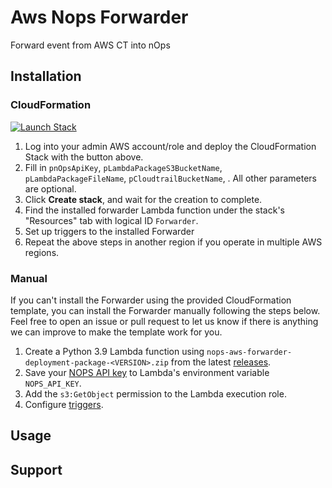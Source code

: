 # Aws Nops Forwarder

Forward event from AWS CT into nOps

## Installation


### CloudFormation

[![Launch Stack](https://s3.amazonaws.com/cloudformation-examples/cloudformation-launch-stack.png)](https://console.aws.amazon.com/cloudformation/home#/stacks/create/review?stackName=datadog-forwarder&templateURL=https://github.com/nops-io/nops-aws-forwarder/raw/deploy/cf_deploy/lambda-forwarder-cloudformation-template.yaml)

1. Log into your admin AWS account/role and deploy the CloudFormation Stack with the button above.
2. Fill in `pnOpsApiKey`, `pLambdaPackageS3BucketName`, `pLambdaPackageFileName`, `pCloudtrailBucketName`, . All other parameters are optional.
3. Click **Create stack**, and wait for the creation to complete.
4. Find the installed forwarder Lambda function under the stack's "Resources" tab with logical ID `Forwarder`.
5. Set up triggers to the installed Forwarder
6. Repeat the above steps in another region if you operate in multiple AWS regions.


### Manual
If you can't install the Forwarder using the provided CloudFormation template, you can install the Forwarder manually following the steps below. Feel free to open an issue or pull request to let us know if there is anything we can improve to make the template work for you.

1. Create a Python 3.9 Lambda function using `nops-aws-forwarder-deployment-package-<VERSION>.zip` from the latest [releases](https://github.com/nops-io/nops-aws-forwarder/releases).
2. Save your [NOPS API key](https://app.nops.io/v3/settings?tab=API%20Key) to Lambda's environment variable `NOPS_API_KEY`.
3. Add the `s3:GetObject` permission to the Lambda execution role.
4. Configure [triggers]().


## Usage

## Support
